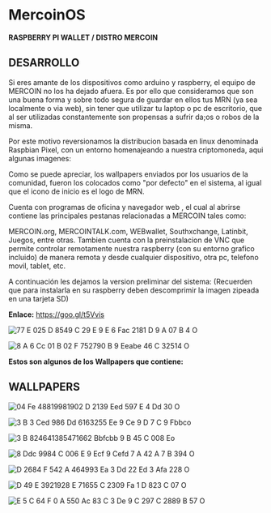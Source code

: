 <!-- TITLE: Mercoin Os -->
<!-- SUBTITLE: Sistema operativo propio de MERCOIN.org -->

# MercoinOS
**RASPBERRY PI WALLET / DISTRO MERCOIN**
## DESARROLLO
Si eres amante de los dispositivos como arduino y raspberry, el equipo de MERCOIN no los ha dejado afuera. Es por ello que consideramos que son una buena forma y sobre todo segura de guardar en ellos tus MRN (ya sea localmente o via web), sin tener que utilizar tu laptop o pc de escritorio, que al ser utilizadas constantemente son propensas a sufrir da;os o robos de la misma.

Por este motivo reversionamos la distribucion basada en linux denominada Raspbian Pixel, con un entorno homenajeando a nuestra criptomoneda, aqui algunas imagenes:



Como se puede apreciar, los wallpapers enviados por los usuarios de la comunidad, fueron los colocados como "por defecto" en el sistema, al igual que el icono de inicio es el logo de MRN.



Cuenta con programas de oficina y navegador web , el cual al abrirse contiene las principales pestanas relacionadas a MERCOIN tales como:

MERCOIN.org, MERCOINTALK.com, WEBwallet, Southxchange, Latinbit, Juegos, entre otras.
Tambien cuenta con la preinstalacion de VNC que permite controlar remotamente nuestra raspberry (con su entorno grafico incluido) de manera remota y desde cualquier dispositivo, otra pc, telefono movil, tablet, etc.


A continuación les dejamos la version preliminar del sistema:
(Recuerden que para instalarla en su raspberry deben descomprimir la imagen zipeada en una tarjeta SD)

**Enlace:** https://goo.gl/t5Vvis

![77 E 025 D 8549 C 29 E 9 E 6 Fac 2181 D 9 A 07 B 4 O](/uploads/77-e-025-d-8549-c-29-e-9-e-6-fac-2181-d-9-a-07-b-4-o.jpg "77 E 025 D 8549 C 29 E 9 E 6 Fac 2181 D 9 A 07 B 4 O")

![8 A 6 Cc 01 B 02 F 752790 B 9 Eeabe 46 C 32514 O](/uploads/8-a-6-cc-01-b-02-f-752790-b-9-eeabe-46-c-32514-o.jpg "8 A 6 Cc 01 B 02 F 752790 B 9 Eeabe 46 C 32514 O")

**Estos son algunos de los Wallpapers que contiene:**
## WALLPAPERS
![04 Fe 48819981902 D 2139 Eed 597 E 4 Dd 30 O](/uploads/04-fe-48819981902-d-2139-eed-597-e-4-dd-30-o.jpg "04 Fe 48819981902 D 2139 Eed 597 E 4 Dd 30 O")

![3 B 3 Ced 986 Dd 6163255 Ee 9 Ce 9 D 7 C 9 Fbbco](/uploads/3-b-3-ced-986-dd-6163255-ee-9-ce-9-d-7-c-9-fbbco.png "3 B 3 Ced 986 Dd 6163255 Ee 9 Ce 9 D 7 C 9 Fbbco")

![3 B 824641385471662 Bbfcbb 9 B 45 C 008 Eo](/uploads/3-b-824641385471662-bbfcbb-9-b-45-c-008-eo.png "3 B 824641385471662 Bbfcbb 9 B 45 C 008 Eo")

![8 Ddc 9984 C 006 E 9 Ecf 9 Cefd 7 A 42 A 7 B 394 O](/uploads/8-ddc-9984-c-006-e-9-ecf-9-cefd-7-a-42-a-7-b-394-o.jpg "8 Ddc 9984 C 006 E 9 Ecf 9 Cefd 7 A 42 A 7 B 394 O")

![D 2684 F 542 A 464993 Ea 3 Dd 22 Ed 3 Afa 228 O](/uploads/d-2684-f-542-a-464993-ea-3-dd-22-ed-3-afa-228-o.jpg "D 2684 F 542 A 464993 Ea 3 Dd 22 Ed 3 Afa 228 O")

![D 49 E 3921928 E 71655 C 2309 Fa 1 D 823 C 07 O](/uploads/d-49-e-3921928-e-71655-c-2309-fa-1-d-823-c-07-o.jpg "D 49 E 3921928 E 71655 C 2309 Fa 1 D 823 C 07 O")

![E 5 C 64 F 0 A 550 Ac 83 C 3 De 9 C 297 C 2889 B 57 O](/uploads/e-5-c-64-f-0-a-550-ac-83-c-3-de-9-c-297-c-2889-b-57-o.png "E 5 C 64 F 0 A 550 Ac 83 C 3 De 9 C 297 C 2889 B 57 O")
